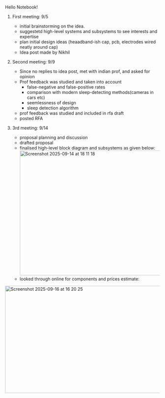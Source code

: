 Hello Notebook!

1. First meeting: 9/5
   - initial brainstorming on the idea.
   - suggestetd high-level systems and subsystems to see interests and expertise
   - plan initial design ideas (heaadband-ish cap, pcb, electrodes wired neatly around cap)
   - Idea post made by Nikhil
  
2. Second meeting: 9/9
   - Since no replies to idea post, met with indian prof, and asked for opinion
   - Prof feedback was studied and taken into account
       - false-negative and false-positive rates
       - comparison with modern sleep-detecting methods(cameras in cars etc)
       - seemlessness of design
       - sleep detection algorithm 
   - prof feedback was studied and included in rfa draft
   - posted RFA
  
3. 3rd meeting: 9/14
   - proposal planning and discussion
   - drafted proposal
   - finalised high-level block diagram and subsystems as given below:
     <img width="846" height="406" alt="Screenshot 2025-09-14 at 18 11 18" src="https://github.com/user-attachments/assets/b5be6066-7c5a-45f6-a4e4-950ded320607" />
   - looked through online for components and prices estimate:
<img width="574" height="349" alt="Screenshot 2025-09-16 at 16 20 25" src="https://github.com/user-attachments/assets/1d28e088-35c1-4e89-ab02-ad1e8892c59d" />

